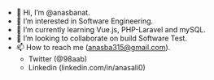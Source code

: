 - 👋 Hi, I’m @anasbanat.
- 👀 I’m interested in Software Engineering.
- 🌱 I’m currently learning Vue.js, PHP-Laravel and mySQL.
- 💞️ I’m looking to collaborate on build Software Test.
- 📫 How to reach me (anasba315@gmail.com).
   -   Twitter (@98aab)
   -   Linkedin (linkedin.com/in/anasali0)

<!---
anasbanat/anasbanat is a ✨ special ✨ repository because its `README.md` (this file) appears on your GitHub profile.
You can click the Preview link to take a look at your changes.
--->
